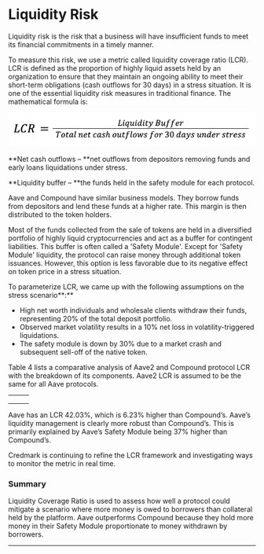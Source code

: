 # Liquidity Risk

Liquidity risk is the risk that a business will have insufficient funds to meet its financial commitments in a timely manner.&#x20;

To measure this risk, we use a metric called liquidity coverage ratio (LCR). LCR is defined as the proportion of highly liquid assets held by an organization to ensure that they maintain an ongoing ability to meet their short-term obligations (cash outflows for 30 days) in a stress situation. It is one of the essential liquidity risk measures in traditional finance. The mathematical formula is:

![](<../../../.gitbook/assets/Screen Shot 2021-10-28 at 2.34.50 PM.png>)

**Net cash outflows – **net outflows from depositors removing funds and early loans liquidations under stress.

**Liquidity buffer – **the funds held in the safety module for each protocol.

Aave and Compound have similar business models. They borrow funds from depositors and lend these funds at a higher rate. This margin is then distributed to the token holders.

Most of the funds collected from the sale of tokens are held in a diversified portfolio of highly liquid cryptocurrencies and act as a buffer for contingent liabilities. This buffer is often called a 'Safety Module'. Except for 'Safety Module' liquidity, the protocol can raise money through additional token issuances. However, this option is less favorable due to its negative effect on token price in a stress situation.

To parameterize LCR, we came up with the following assumptions on the stress scenario**:**

* High net worth individuals and wholesale clients withdraw their funds, representing 20% of the total deposit portfolio.
* Observed market volatility results in a 10% net loss in volatility-triggered liquidations.
* The safety module is down by 30% due to a market crash and subsequent sell-off of the native token.

Table 4 lists a comparative analysis of Aave2 and Compound protocol LCR with the breakdown of its components. Aave2 LCR is assumed to be the same for all Aave protocols.

|   |   |   |
| - | - | - |
|   |   |   |
|   |   |   |
|   |   |   |

Aave has an LCR 42.03%, which is 6.23% higher than Compound’s. Aave’s liquidity management is clearly more robust than Compound’s. This is primarily explained by Aave’s Safety Module being 37% higher than Compound’s.&#x20;

Credmark is continuing to refine the LCR framework and investigating ways to monitor the metric in real time.

### Summary

&#x20;Liquidity Coverage Ratio is used to assess how well a protocol could mitigate a scenario where more money is owed to borrowers than collateral held by the platform. Aave outperforms Compound because they hold more money in their Safety Module proportionate to money withdrawn by borrowers.

****
